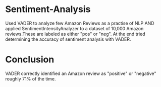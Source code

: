 # Sentiment-Analysis

Used VADER to analyze few Amazon Reviews as a practise of NLP AND applied SentimentIntensityAnalyzer to a dataset of 10,000 Amazon reviews.These are labeled as either "pos" or "neg". At the end tried determining the accuracy of sentiment analysis with VADER.

# Conclusion

 VADER correctly identified an Amazon review as "positive" or "negative" roughly 71% of the time.
